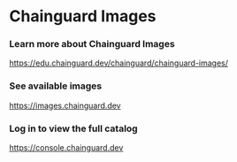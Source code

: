 # Chainguard Images

### Learn more about Chainguard Images

https://edu.chainguard.dev/chainguard/chainguard-images/

### See available images

https://images.chainguard.dev

### Log in to view the full catalog

https://console.chainguard.dev
